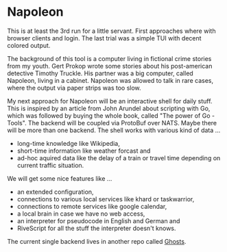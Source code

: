 # Napoleon

This is at least the 3rd run for a little servant. First approaches where with browser clients and login. The last trial was a simple TUI with decent colored output.

The background of this tool is a computer living in fictional crime stories from my youth. Gert Prokop wrote some stories about his post-american detective Timothy Truckle. His partner was a big computer, called Napoleon, living in a cabinet. Napoleon was allowed to talk in rare cases, where the output via paper strips was too slow.

My next approach for Napoleon will be an interactive shell for daily stuff. This is inspired by an article from John Arundel about scripting with Go, which was followed by buying the whole book, called "The power of Go - Tools". The backend will be coupled via ProtoBuf over NATS. Maybe there will be more than one backend. The shell works with various kind of data ...

* long-time knowledge like Wikipedia,
* short-time information like weather forcast and
* ad-hoc aquired data like the delay of a train or travel time depending on current traffic situation.

We will get some nice features like ...

* an extended configuration,
* connections to various local services like khard or taskwarrior,
* connections to remote services like google calendar,
* a local brain in case we have no web access,
* an interpreter for pseudocode in English and German and
* RiveScript for all the stuff the interpreter doesn't knows.

The current single backend lives in another repo called [Ghosts](https://github.com/cntzr/ghosts).
